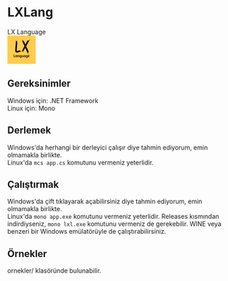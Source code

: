 # LXLang
LX Language<br/>
<img src="LXL.png" alt="LXL Logo" width="64"/>
## Gereksinimler
Windows için: .NET Framework<br />
Linux için: Mono
## Derlemek
Windows'da herhangi bir derleyici çalışır diye tahmin ediyorum, emin olmamakla birlikte.<br />
Linux'da `mcs app.cs` komutunu vermeniz yeterlidir.
## Çalıştırmak
Windows'da çift tıklayarak açabilirsiniz diye tahmin ediyorum, emin olmamakla birlikte.<br />
Linux'da `mono app.exe` komutunu vermeniz yeterlidir. Releases kısmından indirdiyseniz, `mono lxl.exe` komutunu vermeniz de gerekebilir. WINE veya benzeri bir Windows emülatörüyle de çalıştırabilirsiniz.
## Örnekler
ornekler/ klasöründe bulunabilir.
